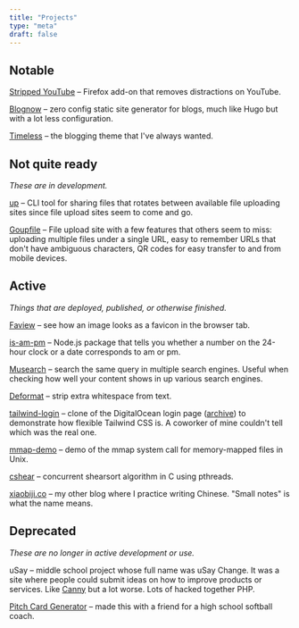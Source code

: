 ```yaml
---
title: "Projects"
type: "meta"
draft: false
---
```


## Notable

[Stripped YouTube](https://addons.mozilla.org/en-US/firefox/addon/stripped-youtube/) – Firefox add-on that removes distractions on YouTube.

[Blognow](https://github.com/johnjago/blognow) – zero config static site generator for blogs, much like Hugo but with a lot less configuration.

[Timeless](https://github.com/johnjago/timeless) – the blogging theme that I've always wanted.

## Not quite ready

*These are in development.*

[up](https://github.com/goupfile/up) – CLI tool for sharing files that rotates between available file uploading sites since file upload sites seem to come and go.

[Goupfile](https://goupfile.com/) – File upload site with a few features that others seem to miss: uploading multiple files under a single URL, easy to remember URLs that don't have ambiguous characters, QR codes for easy transfer to and from mobile devices.

## Active

*Things that are deployed, published, or otherwise finished.*

[Faview](https://faview.johnjago.com) – see how an image looks as a favicon in the browser tab.

[is-am-pm](https://www.npmjs.com/package/is-am-pm) – Node.js package that tells you whether a number on the 24-hour clock or a date corresponds to am or pm.

[Musearch](https://johnjago.com/musearch/) – search the same query in multiple search engines. Useful when checking how well your content shows in up various search engines.

[Deformat](https://johnjago.com/deformat/) – strip extra whitespace from text.

[tailwind-login](https://johnjago.github.io/tailwind-login/) – clone of the DigitalOcean login page ([archive](http://web.archive.org/web/20190113042309/https://cloud.digitalocean.com/login)) to demonstrate how flexible Tailwind CSS is. A coworker of mine couldn't tell which was the real one.

[mmap-demo](https://github.com/johnjago/mmap-demo) – demo of the mmap system call for memory-mapped files in Unix.

[cshear](https://github.com/johnjago/cshear) – concurrent shearsort algorithm in C using pthreads.

[xiaobiji.co](https://xiaobiji.co/) – my other blog where I practice writing Chinese. "Small notes" is what the name means.

## Deprecated

*These are no longer in active development or use.*

uSay – middle school project whose full name was uSay Change. It was a site where people could submit ideas on how to improve products or services. Like [Canny](https://canny.io/) but a lot worse. Lots of hacked together PHP.

[Pitch Card Generator](https://github.com/johnjago/pitch-card-generator) – made this with a friend for a high school softball coach.
